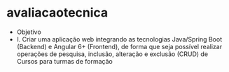# avaliacaotecnica
   * Objetivo
   * I. Criar uma aplicação web integrando as tecnologias Java/Spring Boot (Backend) e Angular 6+ (Frontend), de forma que seja possível realizar operações de pesquisa, inclusão, alteração e exclusão (CRUD) de Cursos para turmas de formação
